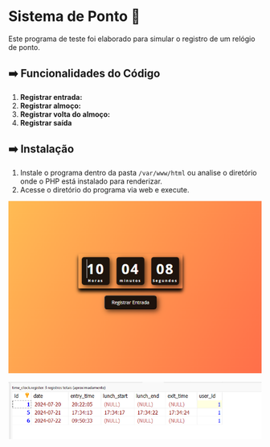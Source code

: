 # Sistema de Ponto 🚀

Este programa de teste foi elaborado para simular o registro de um relógio de ponto.

## ➡️ Funcionalidades do Código

1. **Registrar entrada:** 
2. **Registrar almoço:** 
3. **Registrar volta do almoço:** 
4. **Registrar saída** 



## ➡️ Instalação 

1. Instale o programa dentro da pasta `/var/www/html` ou analise o diretório onde o PHP está instalado para renderizar.
2. Acesse o diretório do programa via web e execute.

![alt text](image.png)

![alt text](image-1.png)